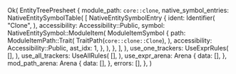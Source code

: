 Ok(
    EntityTreePresheet {
        module_path: `core::clone`,
        native_symbol_entries: NativeEntitySymbolTable(
            [
                NativeEntitySymbolEntry {
                    ident: Identifier(
                        "Clone",
                    ),
                    accessibility: Accessibility::Public,
                    symbol: NativeEntitySymbol::ModuleItem(
                        ModuleItemSymbol {
                            path: ModuleItemPath::Trait(
                                TraitPath(`core::clone::Clone`),
                            ),
                            accessibility: Accessibility::Public,
                            ast_idx: 1,
                        },
                    ),
                },
            ],
        ),
        use_one_trackers: UseExprRules(
            [],
        ),
        use_all_trackers: UseAllRules(
            [],
        ),
        use_expr_arena: Arena {
            data: [],
        },
        mod_path_arena: Arena {
            data: [],
        },
        errors: [],
    },
)